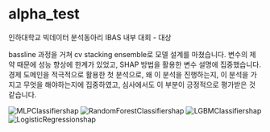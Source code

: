 # alpha_test
인하대학교 빅데이터 분석동아리 IBAS 내부 대회 - 대상

bassline 과정을 거쳐 cv stacking ensemble로 모델 설계를 마쳤습니다.
변수의 제약 때문에 성능 향상에 한계가 있었고, SHAP 방법을 활용한 변수 설명에 집중했습니다.
경제 도메인을 적극적으로 활용한 첫 분석으로, 왜 이 분석을 진행하는지, 이 분석을 가지고 무엇을 해야하는지에 집중하였고, 심사에서도 이 부분이 긍정적으로 평가받은 것 같습니다.




![MLPClassifiershap](https://user-images.githubusercontent.com/82692063/219934481-ba9be2f5-8e0d-4070-ac52-1372cb66fb55.png)
![RandomForestClassifiershap](https://user-images.githubusercontent.com/82692063/219934482-c7133fbf-c0d9-4a13-8701-b3602f4063b8.png)
![LGBMClassifiershap](https://user-images.githubusercontent.com/82692063/219934483-0cbd85ac-0a69-4a4f-88cf-3c5f48604c0a.png)
![LogisticRegressionshap](https://user-images.githubusercontent.com/82692063/219934484-0617cdf0-9fb6-4527-9a6b-727b026d3648.png)
